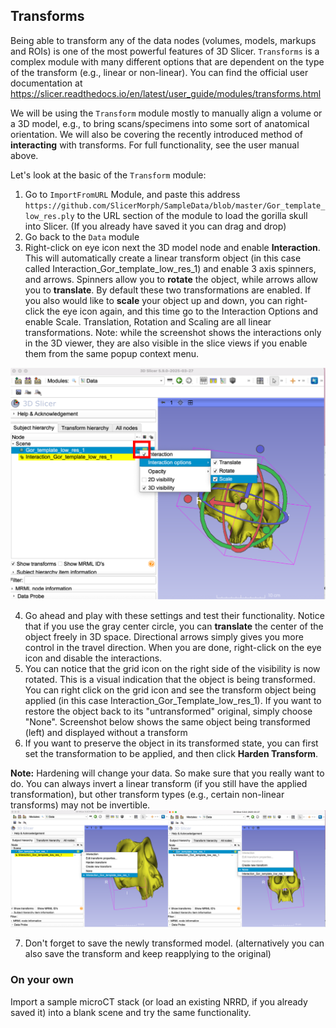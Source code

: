 ## Transforms
Being able to transform any of the data nodes (volumes, models, markups and ROIs) is one of the most powerful features of 3D Slicer. `Transforms` is a complex module with many different options that are dependent on the type of the transform (e.g., linear or non-linear). You can find the official user documentation at https://slicer.readthedocs.io/en/latest/user_guide/modules/transforms.html

We will be using the `Transform` module mostly to manually align a volume or a 3D model, e.g., to bring scans/specimens into some sort of anatomical orientation. We will also be covering the recently introduced method of **interacting** with transforms. For full functionality, see the user manual above. 


Let's look at the basic of the `Transform` module:

1. Go to `ImportFromURL` Module, and paste this address `https://github.com/SlicerMorph/SampleData/blob/master/Gor_template_low_res.ply` to the URL section of the module to load the gorilla skull into Slicer. (If you already have saved it you can drag and drop)
2. Go back to the `Data` module
3. Right-click on eye icon next the 3D model node and enable **Interaction**. This will automatically create a linear transform object (in this case called Interaction_Gor_template_low_res_1) and enable 3 axis spinners, and arrows. Spinners allow you to **rotate** the object, while arrows allow you to **translate**. By default these two transformations are enabled. If you also would like to **scale** your object up and down, you can right-click the eye icon again, and this time go to the Interaction Options and enable Scale. Translation, Rotation and Scaling are all linear transformations. 
Note: while the screenshot shows the interactions only in the 3D viewer, they are also visible in the slice views if you enable them from the same popup context menu. 
<img src="./1.png" width=512>

4. Go ahead and play with these settings and test their functionality. Notice that if you use the gray center circle, you can **translate** the center of the object freely in 3D space. Directional arrows simply gives you more control in the travel direction. When you are done, right-click on the eye icon and disable the interactions. 
5. You can notice that the grid icon on the right side of the visibility is now rotated. This is a visual indication that the object is being transformed. You can right click on the grid icon and see the transform object being applied (in this case Interaction_Gor_Template_low_res_1). If you want to restore the object back to its "untransformed" original, simply choose "None". Screenshot below shows the same object being transformed (left) and displayed without a transform
6. If you want to preserve the object in its transformed state, you can first set the transformation to be applied, and then click **Harden Transform**. 

**Note:** Hardening will change your data. So make sure that you really want to do. You can always invert a linear transform (if you still have the applied transformation), but other transform types (e.g., certain non-linear transforms) may not be invertible. 
<img src="./2.png" width="1200">

7. Don't forget to save the newly transformed model. (alternatively you can also save the transform and keep reapplying to the original)

### On your own
Import a sample microCT stack (or load an existing NRRD, if you already saved it) into a blank scene and try the same functionality. 
